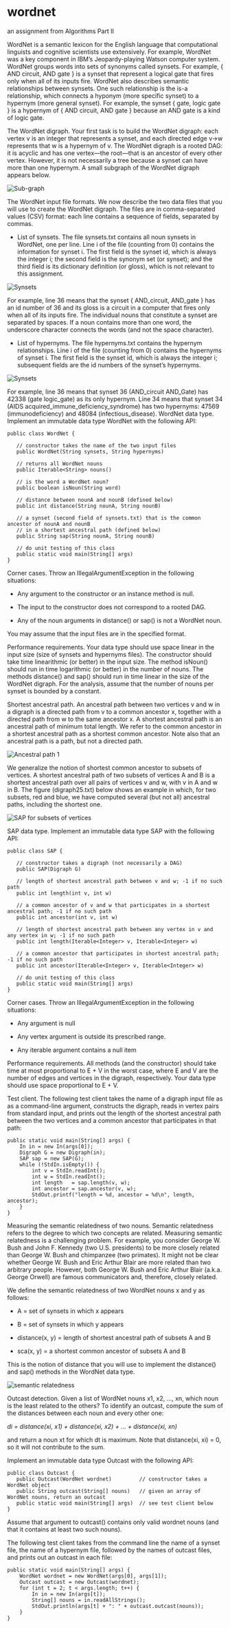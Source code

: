 # wordnet
an assignment from Algorithms Part II 

WordNet is a semantic lexicon for the English language that computational linguists and cognitive scientists use extensively. For example, WordNet was a key component in IBM’s Jeopardy-playing Watson computer system. WordNet groups words into sets of synonyms called synsets. For example, { AND circuit, AND gate } is a synset that represent a logical gate that fires only when all of its inputs fire. WordNet also describes semantic relationships between synsets. One such relationship is the is-a relationship, which connects a hyponym (more specific synset) to a hypernym (more general synset). For example, the synset { gate, logic gate } is a hypernym of { AND circuit, AND gate } because an AND gate is a kind of logic gate.

The WordNet digraph. Your first task is to build the WordNet digraph: each vertex v is an integer that represents a synset, and each directed edge v→w represents that w is a hypernym of v. The WordNet digraph is a rooted DAG: it is acyclic and has one vertex—the root—that is an ancestor of every other vertex. However, it is not necessarily a tree because a synset can have more than one hypernym. A small subgraph of the WordNet digraph appears below.

![Sub-graph](https://coursera.cs.princeton.edu/algs4/assignments/wordnet/wordnet-event.png)

The WordNet input file formats. We now describe the two data files that you will use to create the WordNet digraph. The files are in comma-separated values (CSV) format: each line contains a sequence of fields, separated by commas.

* List of synsets. The file synsets.txt contains all noun synsets in WordNet, one per line. Line i of the file (counting from 0) contains the information for synset i. The first field is the synset id, which is always the integer i; the second field is the synonym set (or synset); and the third field is its dictionary definition (or gloss), which is not relevant to this assignment.

![Synsets](https://coursera.cs.princeton.edu/algs4/assignments/wordnet/wordnet-synsets.png)

For example, line 36 means that the synset { AND_circuit, AND_gate } has an id number of 36 and its gloss is a circuit in a computer that fires only when all of its inputs fire. The individual nouns that constitute a synset are separated by spaces. If a noun contains more than one word, the underscore character connects the words (and not the space character).

* List of hypernyms. The file hypernyms.txt contains the hypernym relationships. Line i of the file (counting from 0) contains the hypernyms of synset i. The first field is the synset id, which is always the integer i; subsequent fields are the id numbers of the synset’s hypernyms.

![Synsets](https://coursera.cs.princeton.edu/algs4/assignments/wordnet/wordnet-hypernyms.png)

For example, line 36 means that synset 36 (AND_circuit AND_Gate) has 42338 (gate logic_gate) as its only hypernym. Line 34 means that synset 34 (AIDS acquired_immune_deficiency_syndrome) has two hypernyms: 47569 (immunodeficiency) and 48084 (infectious_disease).
WordNet data type. Implement an immutable data type WordNet with the following API:

    public class WordNet {

       // constructor takes the name of the two input files
       public WordNet(String synsets, String hypernyms)

       // returns all WordNet nouns
       public Iterable<String> nouns()

       // is the word a WordNet noun?
       public boolean isNoun(String word)

       // distance between nounA and nounB (defined below)
       public int distance(String nounA, String nounB)

       // a synset (second field of synsets.txt) that is the common ancestor of nounA and nounB
       // in a shortest ancestral path (defined below)
       public String sap(String nounA, String nounB)

       // do unit testing of this class
       public static void main(String[] args)
    }

Corner cases. Throw an IllegalArgumentException in the following situations:

* Any argument to the constructor or an instance method is null.

* The input to the constructor does not correspond to a rooted DAG.

* Any of the noun arguments in distance() or sap() is not a WordNet noun.

You may assume that the input files are in the specified format.

Performance requirements.  Your data type should use space linear in the input size (size of synsets and hypernyms files). The constructor should take time linearithmic (or better) in the input size. The method isNoun() should run in time logarithmic (or better) in the number of nouns. The methods distance() and sap() should run in time linear in the size of the WordNet digraph. For the analysis, assume that the number of nouns per synset is bounded by a constant.

Shortest ancestral path. An ancestral path between two vertices v and w in a digraph is a directed path from v to a common ancestor x, together with a directed path from w to the same ancestor x. A shortest ancestral path is an ancestral path of minimum total length. We refer to the common ancestor in a shortest ancestral path as a shortest common ancestor. Note also that an ancestral path is a path, but not a directed path.

![Ancestral path 1](https://coursera.cs.princeton.edu/algs4/assignments/wordnet/wordnet-sca.png)

We generalize the notion of shortest common ancestor to subsets of vertices. A shortest ancestral path of two subsets of vertices A and B is a shortest ancestral path over all pairs of vertices v and w, with v in A and w in B. The figure (digraph25.txt) below shows an example in which, for two subsets, red and blue, we have computed several (but not all) ancestral paths, including the shortest one.

![SAP for subsets of vertices](https://coursera.cs.princeton.edu/algs4/assignments/wordnet/wordnet-sca-set.png)

SAP data type. Implement an immutable data type SAP with the following API:

    public class SAP {

       // constructor takes a digraph (not necessarily a DAG)
       public SAP(Digraph G)

       // length of shortest ancestral path between v and w; -1 if no such path
       public int length(int v, int w)

       // a common ancestor of v and w that participates in a shortest ancestral path; -1 if no such path
       public int ancestor(int v, int w)

       // length of shortest ancestral path between any vertex in v and any vertex in w; -1 if no such path
       public int length(Iterable<Integer> v, Iterable<Integer> w)

       // a common ancestor that participates in shortest ancestral path; -1 if no such path
       public int ancestor(Iterable<Integer> v, Iterable<Integer> w)

       // do unit testing of this class
       public static void main(String[] args)
    }

Corner cases.  Throw an IllegalArgumentException in the following situations:

* Any argument is null

* Any vertex argument is outside its prescribed range.

* Any iterable argument contains a null item

Performance requirements.  All methods (and the constructor) should take time at most proportional to E + V in the worst case, where E and V are the number of edges and vertices in the digraph, respectively. Your data type should use space proportional to E + V.

Test client. The following test client takes the name of a digraph input file as as a command-line argument, constructs the digraph, reads in vertex pairs from standard input, and prints out the length of the shortest ancestral path between the two vertices and a common ancestor that participates in that path:

    public static void main(String[] args) {
        In in = new In(args[0]);
        Digraph G = new Digraph(in);
        SAP sap = new SAP(G);
        while (!StdIn.isEmpty()) {
            int v = StdIn.readInt();
            int w = StdIn.readInt();
            int length   = sap.length(v, w);
            int ancestor = sap.ancestor(v, w);
            StdOut.printf("length = %d, ancestor = %d\n", length, ancestor);
        }
    }
    
Measuring the semantic relatedness of two nouns. Semantic relatedness refers to the degree to which two concepts are related. Measuring semantic relatedness is a challenging problem. For example, you consider George W. Bush and John F. Kennedy (two U.S. presidents) to be more closely related than George W. Bush and chimpanzee (two primates). It might not be clear whether George W. Bush and Eric Arthur Blair are more related than two arbitrary people. However, both George W. Bush and Eric Arthur Blair (a.k.a. George Orwell) are famous communicators and, therefore, closely related.

We define the semantic relatedness of two WordNet nouns x and y as follows:

* A = set of synsets in which x appears

* B = set of synsets in which y appears

* distance(x, y) = length of shortest ancestral path of subsets A and B

* sca(x, y) = a shortest common ancestor of subsets A and B

This is the notion of distance that you will use to implement the distance() and sap() methods in the WordNet data type.

![semantic relatedness](https://coursera.cs.princeton.edu/algs4/assignments/wordnet/wordnet-distance.png)

Outcast detection. Given a list of WordNet nouns x1, x2, ..., xn, which noun is the least related to the others? To identify an outcast, compute the sum of the distances between each noun and every other one:

*di   =   distance(xi, x1)   +   distance(xi, x2)   +   ...   +   distance(xi, xn)*

and return a noun xt for which dt is maximum. Note that distance(xi, xi) = 0, so it will not contribute to the sum.

Implement an immutable data type Outcast with the following API:

    public class Outcast {
       public Outcast(WordNet wordnet)         // constructor takes a WordNet object
       public String outcast(String[] nouns)   // given an array of WordNet nouns, return an outcast
       public static void main(String[] args)  // see test client below
    }

Assume that argument to outcast() contains only valid wordnet nouns (and that it contains at least two such nouns).

The following test client takes from the command line the name of a synset file, the name of a hypernym file, followed by the names     of outcast files, and prints out an outcast in each file:

    public static void main(String[] args) {
        WordNet wordnet = new WordNet(args[0], args[1]);
        Outcast outcast = new Outcast(wordnet);
        for (int t = 2; t < args.length; t++) {
            In in = new In(args[t]);
            String[] nouns = in.readAllStrings();
            StdOut.println(args[t] + ": " + outcast.outcast(nouns));
        }
    }
